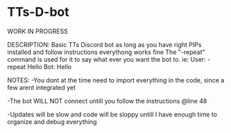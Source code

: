 # TTs-D-bot
WORK IN PROGRESS

DESCRIPTION:
Basic TTs Discord bot as long as you have right PIPs installed and follow instructions everythong works fine
The "-repeat" command is used for it to say what ever you want the bot to. ie: User: -repeat Hello Bot: Hello

NOTES:
-You dont at the time need to import everything in the code, since a few arent integrated yet

-The bot WILL NOT connect untill you follow the instructions @line 48

-Updates will be slow and code will be sloppy untill I have enough time to organize and debug everything

